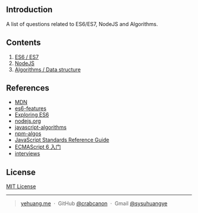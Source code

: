 ## Introduction
A list of questions related to ES6/ES7, NodeJS and Algorithms.

## Contents
1. [ES6 / ES7](es6/ecmascript-interview.md)
2. [NodeJS](node/nodejs-interview.md)
3. [Algorithms / Data structure](algorithms/algorithms-interview.md)

## References
- [MDN](https://developer.mozilla.org/en-US/docs/Web/JavaScript)
- [es6-features](http://es6-features.org/)
- [Exploring ES6](http://exploringjs.com/es6/)
- [nodejs.org](https://nodejs.org/docs/latest-v5.x/api/)
- [javascript-algorithms](https://github.com/mgechev/javascript-algorithms)
- [npm-algos](https://github.com/tejasmanohar/npm-algos)
- [JavaScript Standards Reference Guide](http://javascript.ruanyifeng.com/)
- [ECMAScript 6 入门](http://es6.ruanyifeng.com/)
- [interviews](https://github.com/kdn251/interviews)

## License

[MIT License](http://choosealicense.com/licenses/mit/)

---

> [yehuang.me](https://yehuang.me) &nbsp;&middot;&nbsp;
> GitHub [@crabcanon](https://github.com/crabcanon) &nbsp;&middot;&nbsp;
> Gmail [@sysuhuangye](<mailto:sysuhuangye@gmail.com>)
